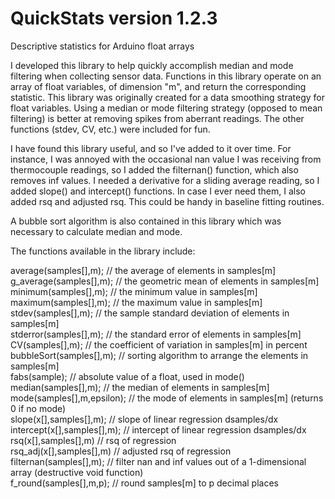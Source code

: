 # QuickStats version 1.2.3
Descriptive statistics for Arduino float arrays

I developed this library to help quickly accomplish median and mode filtering when collecting sensor data. Functions in this library operate on an array of float variables, of dimension "m", and return the corresponding statistic. This library was originally created for a data smoothing strategy for float variables. Using a median or mode filtering strategy (opposed to mean filtering) is better at removing spikes from aberrant readings. The other functions (stdev, CV, etc.) were included for fun.

I have found this library useful, and so I've added to it over time. For instance, I was annoyed with the occasional nan value I was receiving from thermocouple readings, so I added the filternan() function, which also removes inf values. I needed a derivative for a sliding average reading, so I added slope() and intercept() functions. In case I ever need them, I also added rsq and adjusted rsq. This could be handy in baseline fitting routines.

A bubble sort algorithm is also contained in this library which was necessary to calculate median and mode.

The functions available in the library include:

 average(samples[],m);      // the average of elements in samples[m]\
 g_average(samples[],m);    // the geometric mean of elements in samples[m]\
 minimum(samples[],m);      // the minimum value in samples[m]\
 maximum(samples[],m);      // the maximum value in samples[m]\
 stdev(samples[],m);        // the sample standard deviation of elements in samples[m]\
 stderror(samples[],m);     // the standard error of elements in samples[m]\
 CV(samples[],m);           // the coefficient of variation in samples[m] in percent\
 bubbleSort(samples[],m);   // sorting algorithm to arrange the elements in samples[m]\
 fabs(sample);              // absolute value of a float, used in mode()\
 median(samples[],m);       // the median of elements in samples[m]\
 mode(samples[],m,epsilon); // the mode of elements in samples[m] (returns 0 if no mode)\
 slope(x[],samples[],m);	   // slope of linear regression dsamples/dx\
 intercept(x[],samples[],m); // intercept of linear regression dsamples/dx\
 rsq(x[],samples[],m)        // rsq of regression\
 rsq_adj(x[],samples[],m)    // adjusted rsq of regression\
 filternan(samples[],m);     // filter nan and inf values out of a 1-dimensional array (destructive void function)\
 f_round(samples[],m,p);     // round samples[m] to p decimal places
 

